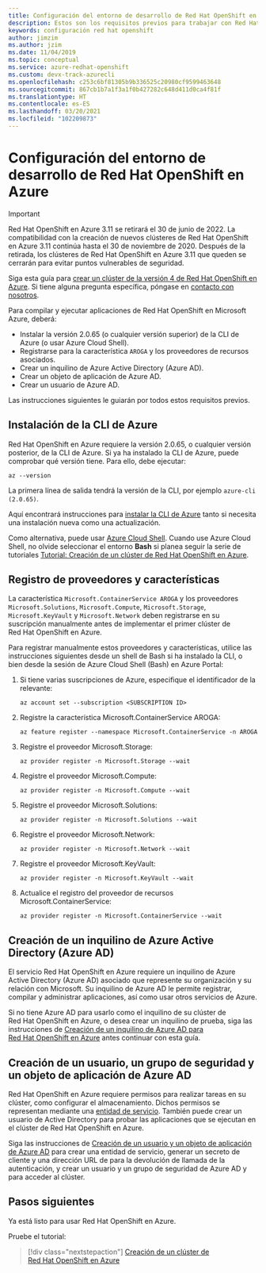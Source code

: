 ```yaml
---
title: Configuración del entorno de desarrollo de Red Hat OpenShift en Azure
description: Estos son los requisitos previos para trabajar con Red Hat OpenShift en Microsoft Azure.
keywords: configuración red hat openshift
author: jimzim
ms.author: jzim
ms.date: 11/04/2019
ms.topic: conceptual
ms.service: azure-redhat-openshift
ms.custom: devx-track-azurecli
ms.openlocfilehash: c253c6bf81305b9b336525c20980cf9599463648
ms.sourcegitcommit: 867cb1b7a1f3a1f0b427282c648d411d0ca4f81f
ms.translationtype: HT
ms.contentlocale: es-ES
ms.lasthandoff: 03/20/2021
ms.locfileid: "102209873"
---
```

# <a name="set-up-your-azure-red-hat-openshift-dev-environment"></a>Configuración del entorno de desarrollo de Red Hat OpenShift en Azure

> [!IMPORTANT]
> Red Hat OpenShift en Azure 3.11 se retirará el 30 de junio de 2022. La compatibilidad con la creación de nuevos clústeres de Red Hat OpenShift en Azure 3.11 continúa hasta el 30 de noviembre de 2020. Después de la retirada, los clústeres de Red Hat OpenShift en Azure 3.11 que queden se cerrarán para evitar puntos vulnerables de seguridad.
> 
> Siga esta guía para [crear un clúster de la versión 4 de Red Hat OpenShift en Azure](tutorial-create-cluster.md).
> Si tiene alguna pregunta específica, póngase en [contacto con nosotros](mailto:arofeedback@microsoft.com).

Para compilar y ejecutar aplicaciones de Red Hat OpenShift en Microsoft Azure, deberá:

* Instalar la versión 2.0.65 (o cualquier versión superior) de la CLI de Azure (o usar Azure Cloud Shell).
* Registrarse para la característica `AROGA` y los proveedores de recursos asociados.
* Crear un inquilino de Azure Active Directory (Azure AD).
* Crear un objeto de aplicación de Azure AD.
* Crear un usuario de Azure AD.

Las instrucciones siguientes le guiarán por todos estos requisitos previos.

## <a name="install-the-azure-cli"></a>Instalación de la CLI de Azure

Red Hat OpenShift en Azure requiere la versión 2.0.65, o cualquier versión posterior, de la CLI de Azure. Si ya ha instalado la CLI de Azure, puede comprobar qué versión tiene. Para ello, debe ejecutar:

```azurecli
az --version
```

La primera línea de salida tendrá la versión de la CLI, por ejemplo `azure-cli (2.0.65)`.

Aquí encontrará instrucciones para [instalar la CLI de Azure](/cli/azure/install-azure-cli) tanto si necesita una instalación nueva como una actualización.

Como alternativa, puede usar [Azure Cloud Shell](../cloud-shell/overview.md). Cuando use Azure Cloud Shell, no olvide seleccionar el entorno **Bash** si planea seguir la serie de tutoriales [Tutorial: Creación de un clúster de Red Hat OpenShift en Azure](tutorial-create-cluster.md).

## <a name="register-providers-and-features"></a>Registro de proveedores y características

La característica `Microsoft.ContainerService AROGA` y los proveedores `Microsoft.Solutions`, `Microsoft.Compute`, `Microsoft.Storage`, `Microsoft.KeyVault` y `Microsoft.Network` deben registrarse en su suscripción manualmente antes de implementar el primer clúster de Red Hat OpenShift en Azure.

Para registrar manualmente estos proveedores y características, utilice las instrucciones siguientes desde un shell de Bash si ha instalado la CLI, o bien desde la sesión de Azure Cloud Shell (Bash) en Azure Portal:

1. Si tiene varias suscripciones de Azure, especifique el identificador de la relevante:

    ```azurecli
    az account set --subscription <SUBSCRIPTION ID>
    ```

1. Registre la característica Microsoft.ContainerService AROGA:

    ```azurecli
    az feature register --namespace Microsoft.ContainerService -n AROGA
    ```

1. Registre el proveedor Microsoft.Storage:

    ```azurecli
    az provider register -n Microsoft.Storage --wait
    ```
    
1. Registre el proveedor Microsoft.Compute:

    ```azurecli
    az provider register -n Microsoft.Compute --wait
    ```

1. Registre el proveedor Microsoft.Solutions:

    ```azurecli
    az provider register -n Microsoft.Solutions --wait
    ```

1. Registre el proveedor Microsoft.Network:

    ```azurecli
    az provider register -n Microsoft.Network --wait
    ```

1. Registre el proveedor Microsoft.KeyVault:

    ```azurecli
    az provider register -n Microsoft.KeyVault --wait
    ```

1. Actualice el registro del proveedor de recursos Microsoft.ContainerService:

    ```azurecli
    az provider register -n Microsoft.ContainerService --wait
    ```

## <a name="create-an-azure-active-directory-azure-ad-tenant"></a>Creación de un inquilino de Azure Active Directory (Azure AD)

El servicio Red Hat OpenShift en Azure requiere un inquilino de Azure Active Directory (Azure AD) asociado que represente su organización y su relación con Microsoft. Su inquilino de Azure AD le permite registrar, compilar y administrar aplicaciones, así como usar otros servicios de Azure.

Si no tiene Azure AD para usarlo como el inquilino de su clúster de Red Hat OpenShift en Azure, o desea crear un inquilino de prueba, siga las instrucciones de [Creación de un inquilino de Azure AD para Red Hat OpenShift en Azure](howto-create-tenant.md) antes continuar con esta guía.

## <a name="create-an-azure-ad-user-security-group-and-application-object"></a>Creación de un usuario, un grupo de seguridad y un objeto de aplicación de Azure AD

Red Hat OpenShift en Azure requiere permisos para realizar tareas en su clúster, como configurar el almacenamiento. Dichos permisos se representan mediante una [entidad de servicio](../active-directory/develop/app-objects-and-service-principals.md#service-principal-object). También puede crear un usuario de Active Directory para probar las aplicaciones que se ejecutan en el clúster de Red Hat OpenShift en Azure.

Siga las instrucciones de [Creación de un usuario y un objeto de aplicación de Azure AD](howto-aad-app-configuration.md) para crear una entidad de servicio, generar un secreto de cliente y una dirección URL de para la devolución de llamada de la autenticación, y crear un usuario y un grupo de seguridad de Azure AD y para acceder al clúster.

## <a name="next-steps"></a>Pasos siguientes

Ya está listo para usar Red Hat OpenShift en Azure.

Pruebe el tutorial:
> [!div class="nextstepaction"]
> [Creación de un clúster de Red Hat OpenShift en Azure](tutorial-create-cluster.md)

[azure-cli-install]: /cli/azure/install-azure-cli